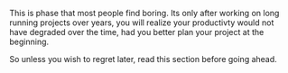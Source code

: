 This is phase that most people find boring. Its only after working on long running projects over years, you will realize your productivty would not have degraded over the time, had you better plan your project at the beginning.

So unless you wish to regret later, read this section before going ahead.

